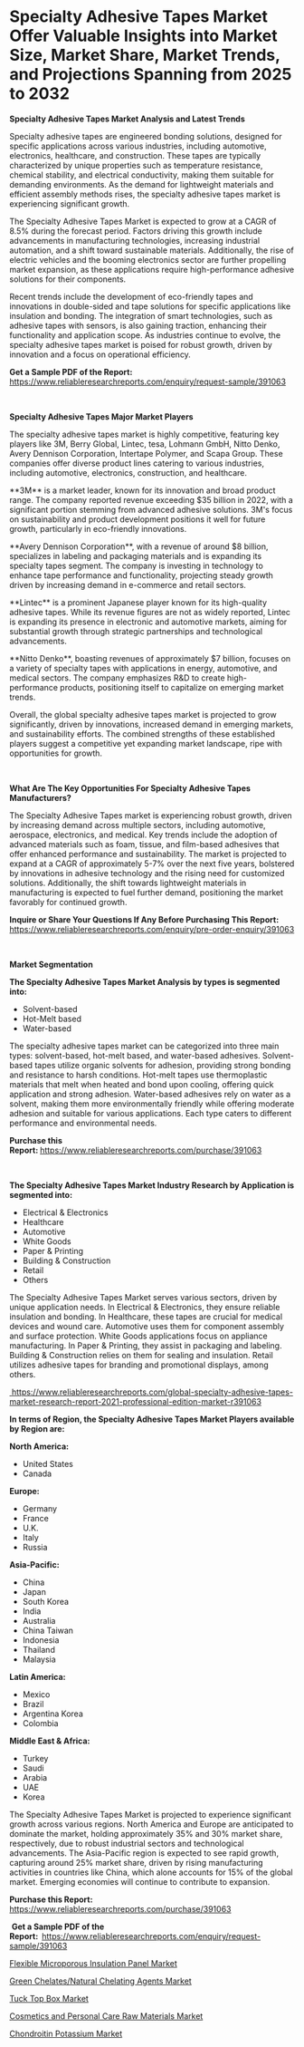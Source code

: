 <p><h1>Specialty Adhesive Tapes Market Offer Valuable Insights into Market Size, Market Share, Market Trends, and Projections Spanning from 2025 to 2032</h1></p><p><strong>Specialty Adhesive Tapes Market Analysis and Latest Trends</strong></p>
<p><p>Specialty adhesive tapes are engineered bonding solutions, designed for specific applications across various industries, including automotive, electronics, healthcare, and construction. These tapes are typically characterized by unique properties such as temperature resistance, chemical stability, and electrical conductivity, making them suitable for demanding environments. As the demand for lightweight materials and efficient assembly methods rises, the specialty adhesive tapes market is experiencing significant growth.</p><p>The Specialty Adhesive Tapes Market is expected to grow at a CAGR of 8.5% during the forecast period. Factors driving this growth include advancements in manufacturing technologies, increasing industrial automation, and a shift toward sustainable materials. Additionally, the rise of electric vehicles and the booming electronics sector are further propelling market expansion, as these applications require high-performance adhesive solutions for their components.</p><p>Recent trends include the development of eco-friendly tapes and innovations in double-sided and tape solutions for specific applications like insulation and bonding. The integration of smart technologies, such as adhesive tapes with sensors, is also gaining traction, enhancing their functionality and application scope. As industries continue to evolve, the specialty adhesive tapes market is poised for robust growth, driven by innovation and a focus on operational efficiency.</p></p>
<p><strong>Get a Sample PDF of the Report:&nbsp;</strong> <a href="https://www.reliableresearchreports.com/enquiry/request-sample/391063?utm_campaign=48&utm_medium=2&utm_source=Github&utm_content=ia&utm_term=29032025&utm_id=specialty-adhesive-tapes">https://www.reliableresearchreports.com/enquiry/request-sample/391063</a></p>
<p>&nbsp;</p>
<p><strong>Specialty Adhesive Tapes Major Market Players</strong></p>
<p><p>The specialty adhesive tapes market is highly competitive, featuring key players like 3M, Berry Global, Lintec, tesa, Lohmann GmbH, Nitto Denko, Avery Dennison Corporation, Intertape Polymer, and Scapa Group. These companies offer diverse product lines catering to various industries, including automotive, electronics, construction, and healthcare.</p><p>**3M** is a market leader, known for its innovation and broad product range. The company reported revenue exceeding $35 billion in 2022, with a significant portion stemming from advanced adhesive solutions. 3M's focus on sustainability and product development positions it well for future growth, particularly in eco-friendly innovations.</p><p>**Avery Dennison Corporation**, with a revenue of around $8 billion, specializes in labeling and packaging materials and is expanding its specialty tapes segment. The company is investing in technology to enhance tape performance and functionality, projecting steady growth driven by increasing demand in e-commerce and retail sectors.</p><p>**Lintec** is a prominent Japanese player known for its high-quality adhesive tapes. While its revenue figures are not as widely reported, Lintec is expanding its presence in electronic and automotive markets, aiming for substantial growth through strategic partnerships and technological advancements.</p><p>**Nitto Denko**, boasting revenues of approximately $7 billion, focuses on a variety of specialty tapes with applications in energy, automotive, and medical sectors. The company emphasizes R&D to create high-performance products, positioning itself to capitalize on emerging market trends.</p><p>Overall, the global specialty adhesive tapes market is projected to grow significantly, driven by innovations, increased demand in emerging markets, and sustainability efforts. The combined strengths of these established players suggest a competitive yet expanding market landscape, ripe with opportunities for growth.</p></p>
<p>&nbsp;</p>
<p><strong>What Are The Key Opportunities For Specialty Adhesive Tapes Manufacturers?</strong></p>
<p><p>The Specialty Adhesive Tapes market is experiencing robust growth, driven by increasing demand across multiple sectors, including automotive, aerospace, electronics, and medical. Key trends include the adoption of advanced materials such as foam, tissue, and film-based adhesives that offer enhanced performance and sustainability. The market is projected to expand at a CAGR of approximately 5-7% over the next five years, bolstered by innovations in adhesive technology and the rising need for customized solutions. Additionally, the shift towards lightweight materials in manufacturing is expected to fuel further demand, positioning the market favorably for continued growth.</p></p>
<p><strong>Inquire or Share Your Questions If Any Before Purchasing This Report:</strong> <a href="https://www.reliableresearchreports.com/enquiry/pre-order-enquiry/391063?utm_campaign=48&utm_medium=2&utm_source=Github&utm_content=ia&utm_term=29032025&utm_id=specialty-adhesive-tapes">https://www.reliableresearchreports.com/enquiry/pre-order-enquiry/391063</a></p>
<p>&nbsp;</p>
<p><strong>Market Segmentation</strong></p>
<p><strong>The Specialty Adhesive Tapes Market Analysis by types is segmented into:</strong></p>
<p><ul><li>Solvent-based</li><li>Hot-Melt based</li><li>Water-based</li></ul></p>
<p><p>The specialty adhesive tapes market can be categorized into three main types: solvent-based, hot-melt based, and water-based adhesives. Solvent-based tapes utilize organic solvents for adhesion, providing strong bonding and resistance to harsh conditions. Hot-melt tapes use thermoplastic materials that melt when heated and bond upon cooling, offering quick application and strong adhesion. Water-based adhesives rely on water as a solvent, making them more environmentally friendly while offering moderate adhesion and suitable for various applications. Each type caters to different performance and environmental needs.</p></p>
<p><strong>Purchase this Report:&nbsp;</strong><a href="https://www.reliableresearchreports.com/purchase/391063?utm_campaign=48&utm_medium=2&utm_source=Github&utm_content=ia&utm_term=29032025&utm_id=specialty-adhesive-tapes">https://www.reliableresearchreports.com/purchase/391063</a></p>
<p>&nbsp;</p>
<p><strong>The Specialty Adhesive Tapes Market Industry Research by Application is segmented into:</strong></p>
<p><ul><li>Electrical & Electronics</li><li>Healthcare</li><li>Automotive</li><li>White Goods</li><li>Paper & Printing</li><li>Building & Construction</li><li>Retail</li><li>Others</li></ul></p>
<p><p>The Specialty Adhesive Tapes Market serves various sectors, driven by unique application needs. In Electrical & Electronics, they ensure reliable insulation and bonding. In Healthcare, these tapes are crucial for medical devices and wound care. Automotive uses them for component assembly and surface protection. White Goods applications focus on appliance manufacturing. In Paper & Printing, they assist in packaging and labeling. Building & Construction relies on them for sealing and insulation. Retail utilizes adhesive tapes for branding and promotional displays, among others.</p></p>
<p><a href="https://www.reliableresearchreports.com/global-specialty-adhesive-tapes-market-research-report-2021-professional-edition-market-r391063?utm_campaign=48&utm_medium=2&utm_source=Github&utm_content=ia&utm_term=29032025&utm_id=specialty-adhesive-tapes">&nbsp;https://www.reliableresearchreports.com/global-specialty-adhesive-tapes-market-research-report-2021-professional-edition-market-r391063</a></p>
<p><strong>In terms of Region, the Specialty Adhesive Tapes Market Players available by Region are:</strong></p>
<p>
    <p> <strong> North America: </strong>
        <ul>
            <li>United States</li>
            <li>Canada</li>
        </ul>
        </p> 
    <p> <strong> Europe: </strong>
        <ul>
            <li>Germany</li>
            <li>France</li>
            <li>U.K.</li>
            <li>Italy</li>
            <li>Russia</li>
        </ul>
        </p> 
    <p> <strong> Asia-Pacific: </strong>
        <ul>
            <li>China</li>
            <li>Japan</li>
            <li>South Korea</li>
            <li>India</li>
            <li>Australia</li>
            <li>China Taiwan</li>
            <li>Indonesia</li>
            <li>Thailand</li>
            <li>Malaysia</li>
        </ul>
        </p> 
    <p> <strong> Latin America: </strong>
        <ul>
            <li>Mexico</li>
            <li>Brazil</li>
            <li>Argentina Korea</li>
            <li>Colombia</li>
        </ul>
        </p> 
    <p> <strong> Middle East & Africa: </strong>
        <ul>
            <li>Turkey</li>
            <li>Saudi</li>
            <li>Arabia</li>
            <li>UAE</li>
            <li>Korea</li>
        </ul>
    </p>
    </p>
<p><p>The Specialty Adhesive Tapes Market is projected to experience significant growth across various regions. North America and Europe are anticipated to dominate the market, holding approximately 35% and 30% market share, respectively, due to robust industrial sectors and technological advancements. The Asia-Pacific region is expected to see rapid growth, capturing around 25% market share, driven by rising manufacturing activities in countries like China, which alone accounts for 15% of the global market. Emerging economies will continue to contribute to expansion.</p></p>
<p><strong>Purchase this Report: </strong><a href="https://www.reliableresearchreports.com/purchase/391063?utm_campaign=48&utm_medium=2&utm_source=Github&utm_content=ia&utm_term=29032025&utm_id=specialty-adhesive-tapes">https://www.reliableresearchreports.com/purchase/391063</a></p>
<p>&nbsp;<strong>Get a Sample PDF of the Report:&nbsp;&nbsp;</strong><a href="https://www.reliableresearchreports.com/enquiry/request-sample/391063?utm_campaign=48&utm_medium=2&utm_source=Github&utm_content=ia&utm_term=29032025&utm_id=specialty-adhesive-tapes">https://www.reliableresearchreports.com/enquiry/request-sample/391063</a></p>
<p><strong></strong></p>
<p><p><a href="https://github.com/kaforarvero/Market-Research-Report-List-1/blob/main/flexible-microporous-insulation-panel-market.md?utm_campaign=48&utm_medium=2&utm_source=Github&utm_content=ia&utm_term=29032025&utm_id=specialty-adhesive-tapes">Flexible Microporous Insulation Panel Market</a></p><p><a href="https://github.com/variothonia/Market-Research-Report-List-1/blob/main/green-chelatesnatural-chelating-agents-market.md?utm_campaign=48&utm_medium=2&utm_source=Github&utm_content=ia&utm_term=29032025&utm_id=specialty-adhesive-tapes">Green Chelates/Natural Chelating Agents Market</a></p><p><a href="https://github.com/berkemiars2j/Market-Research-Report-List-1/blob/main/tuck-top-box-market.md?utm_campaign=48&utm_medium=2&utm_source=Github&utm_content=ia&utm_term=29032025&utm_id=specialty-adhesive-tapes">Tuck Top Box Market</a></p><p><a href="https://github.com/zymerivarrik6/Market-Research-Report-List-1/blob/main/cosmetics-and-personal-care-raw-materials-market.md?utm_campaign=48&utm_medium=2&utm_source=Github&utm_content=ia&utm_term=29032025&utm_id=specialty-adhesive-tapes">Cosmetics and Personal Care Raw Materials Market</a></p><p><a href="https://github.com/djihencygnel74/Market-Research-Report-List-1/blob/main/chondroitin-potassium-market.md?utm_campaign=48&utm_medium=2&utm_source=Github&utm_content=ia&utm_term=29032025&utm_id=specialty-adhesive-tapes">Chondroitin Potassium Market</a></p></p>